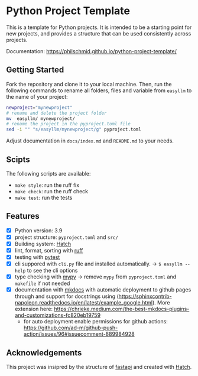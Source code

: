 # Python Project Template

This is a template for Python projects. It is intended to be a starting point for new projects, and provides a structure that can be used consistently across projects.

Documentation: https://philschmid.github.io/python-project-template/

## Getting Started

Fork the repository and clone it to your local machine. Then, run the following commands to rename all folders, files and variable from `easyllm` to the name of your project:
  
```bash
newproject="mynewproject"
# rename and delete the project folder
mv  easyllm/ mynewproject/
# rename the project in the pyproject.toml file
sed -i "" "s/easyllm/mynewproject/g" pyproject.toml
```

Adjust documentation in `docs/index.md` and `README.md` to your needs.

## Scipts

The following scripts are available:
- `make style`: run the ruff fix
- `make check`: run the ruff check
- `make test`: run the tests

## Features

- [x] Python version: 3.9
- [x] project structure: `pyproject.toml` and `src/`
- [x] Building system: [Hatch](https://hatch.pypa.io/latest/)
- [x] lint, format, sorting with [ruff](https://github.com/charliermarsh/ruff)
- [x] testing with [pytest](https://docs.pytest.org/en/stable/)
- [x] cli suppored with `cli.py` file and installed automatically. -> `$ easyllm --help` to see the cli options
- [x] type checking with [mypy](https://mypy.readthedocs.io/en/stable/) -> remove `mypy` from `pyproject.toml` and `makefile` if not needed
- [x] documentation with [mkdocs](https://www.mkdocs.org/) with automatic deployment to github pages through and support for docstrings using (https://sphinxcontrib-napoleon.readthedocs.io/en/latest/example_google.html). More extension here: https://chrieke.medium.com/the-best-mkdocs-plugins-and-customizations-fc820eb19759
  - for auto deployment enable permissions for github actions: https://github.com/ad-m/github-push-action/issues/96#issuecomment-889984928


## Acknowledgements

This project was insipred by the structure of [fastapi](https://github.com/tiangolo/fastapi/blob/master/pyproject.toml) and created with [Hatch](https://hatch.pypa.io/latest/).